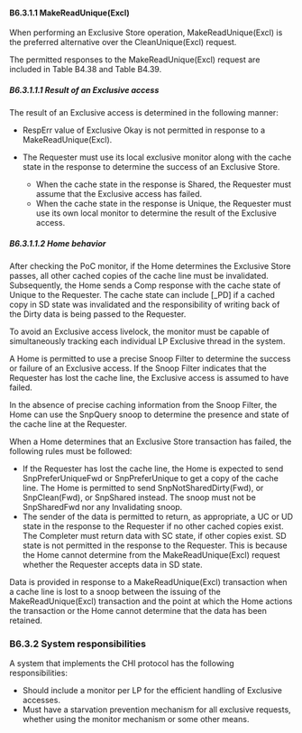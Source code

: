 #### B6.3.1.1 MakeReadUnique(Excl)

When performing an Exclusive Store operation, MakeReadUnique(Excl) is the preferred alternative over the CleanUnique(Excl) request.

The permitted responses to the MakeReadUnique(Excl) request are included in Table B4.38 and Table B4.39.

##### B6.3.1.1.1 Result of an Exclusive access

The result of an Exclusive access is determined in the following manner:

- RespErr value of Exclusive Okay is not permitted in response to a MakeReadUnique(Excl).
- The Requester must use its local exclusive monitor along with the cache state in the response to determine the success of an Exclusive Store.

    - When the cache state in the response is Shared, the Requester must assume that the Exclusive access has failed.
    - When the cache state in the response is Unique, the Requester must use its own local monitor to determine the result of the Exclusive access.

##### B6.3.1.1.2 Home behavior

After checking the PoC monitor, if the Home determines the Exclusive Store passes, all other cached copies of the cache line must be invalidated. Subsequently, the Home sends a Comp response with the cache state of Unique to the Requester. The cache state can include [\_PD] if a cached copy in SD state was invalidated and the responsibility of writing back of the Dirty data is being passed to the Requester.

To avoid an Exclusive access livelock, the monitor must be capable of simultaneously tracking each individual LP Exclusive thread in the system.

A Home is permitted to use a precise Snoop Filter to determine the success or failure of an Exclusive access. If the Snoop Filter indicates that the Requester has lost the cache line, the Exclusive access is assumed to have failed.

In the absence of precise caching information from the Snoop Filter, the Home can use the SnpQuery snoop to determine the presence and state of the cache line at the Requester.

When a Home determines that an Exclusive Store transaction has failed, the following rules must be followed:

- If the Requester has lost the cache line, the Home is expected to send SnpPreferUniqueFwd or SnpPreferUnique to get a copy of the cache line. The Home is permitted to send SnpNotSharedDirty(Fwd), or SnpClean(Fwd), or SnpShared instead. The snoop must not be SnpSharedFwd nor any Invalidating snoop.
- The sender of the data is permitted to return, as appropriate, a UC or UD state in the response to the Requester if no other cached copies exist. The Completer must return data with SC state, if other copies exist. SD state is not permitted in the response to the Requester. This is because the Home cannot determine from the MakeReadUnique(Excl) request whether the Requester accepts data in SD state.

Data is provided in response to a MakeReadUnique(Excl) transaction when a cache line is lost to a snoop between the issuing of the MakeReadUnique(Excl) transaction and the point at which the Home actions the transaction or the Home cannot determine that the data has been retained.

### B6.3.2 System responsibilities

A system that implements the CHI protocol has the following responsibilities:

- Should include a monitor per LP for the efficient handling of Exclusive accesses.
- Must have a starvation prevention mechanism for all exclusive requests, whether using the monitor mechanism or some other means.